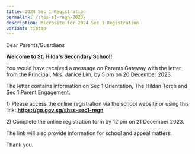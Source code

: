 ```yaml
---
title: 2024 Sec 1 Registration
permalink: /shss-s1-regn-2023/
description: Microsite for 2024 Sec 1 Registration
variant: tiptap
---
```

<p>Dear Parents/Guardians</p><p><strong>Welcome to St. Hilda's Secondary School!</strong></p><p>You would have received a message on Parents Gateway with the letter from the Principal, Mrs. Janice Lim, by 5 pm on 20 December 2023. </p><p>The letter contains information on Sec 1 Orientation, The Hildan Torch and Sec 1 Parent Engagement.</p><p>1) Please access the online registration via the school website or using this link: <strong><a href="https://go.gov.sg/shss-sec1-regn" rel="noopener noreferrer nofollow" target="_blank">https://go.gov.sg/shss-sec1-regn</a></strong></p><p>2) Complete the online registration form by 12 pm on 21 December 2023.</p><p>The link will also provide information for school and appeal matters.</p><p>Thank you.</p><p></p>